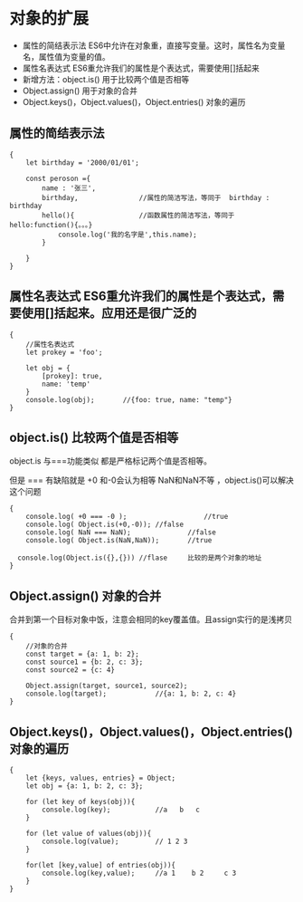 # 对象的扩展
* 属性的简结表示法    ES6中允许在对象重，直接写变量。这时，属性名为变量名，属性值为变量的值。
* 属性名表达式       ES6重允许我们的属性是个表达式，需要使用[]括起来
* 新增方法：object.is()   用于比较两个值是否相等
* Object.assign()  用于对象的合并
* Object.keys()，Object.values()，Object.entries()  对象的遍历




## 属性的简结表示法
```
{
	let birthday = '2000/01/01';

	const peroson ={
		name : '张三',
		birthday,				//属性的简洁写法，等同于  birthday : birthday
		hello(){				//函数属性的简洁写法，等同于  hello:function(){。。。}
			console.log('我的名字是',this.name);
		}

	}
}
```



## 属性名表达式       ES6重允许我们的属性是个表达式，需要使用[]括起来。应用还是很广泛的
```
{
	//属性名表达式
	let prokey = 'foo';

	let obj = {
		[prokey]: true,
		name: 'temp'
	}
	console.log(obj);		//{foo: true, name: "temp"}
}
```


## object.is() 比较两个值是否相等
object.is 与===功能类似 都是严格标记两个值是否相等。

但是 === 有缺陷就是 +0 和-0会认为相等 NaN和NaN不等  ，object.is()可以解决这个问题
```
{
	console.log( +0 === -0 );					//true
	console.log( Object.is(+0,-0));	//false
	console.log( NaN === NaN);				//false
	console.log( Object.is(NaN,NaN));		//true

  console.log(Object.is({},{}))	//flase		比较的是两个对象的地址
}
```


## Object.assign() 对象的合并

合并到第一个目标对象中饭，注意会相同的key覆盖值。且assign实行的是浅拷贝
```
{
	//对象的合并
	const target = {a: 1, b: 2};
	const source1 = {b: 2, c: 3};
	const source2 = {c: 4}

	Object.assign(target, source1, source2);
	console.log(target);			//{a: 1, b: 2, c: 4}
}
```

## Object.keys()，Object.values()，Object.entries()  对象的遍历

```
{
	let {keys, values, entries} = Object;
	let obj = {a: 1, b: 2, c: 3};

	for (let key of keys(obj)){
		console.log(key);			//a   b   c
	}

	for (let value of values(obj)){
		console.log(value);			// 1 2 3
	}

	for(let [key,value] of entries(obj)){
		console.log(key,value);		//a 1    b 2     c 3
	}
}
```
